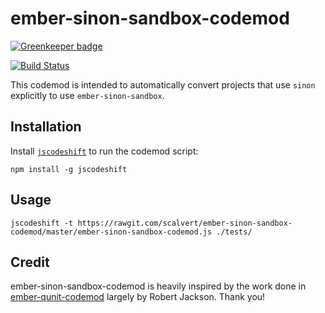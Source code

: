 
ember-sinon-sandbox-codemod
==============================================================================

[![Greenkeeper badge](https://badges.greenkeeper.io/scalvert/ember-sinon-sandbox-codemod.svg)](https://greenkeeper.io/)

[![Build Status](https://travis-ci.org/scalvert/ember-sinon-sandbox-codemod.svg?branch=master)](https://travis-ci.org/scalvert/ember-sinon-sandbox-codemod)

This codemod is intended to automatically convert projects that use `sinon` explicitly to use `ember-sinon-sandbox`.

Installation
------------------------------------------------------------------------------

Install [`jscodeshift`](https://github.com/facebook/jscodeshift) to run the
codemod script:

```
npm install -g jscodeshift
```

Usage
------------------------------------------------------------------------------

```
jscodeshift -t https://rawgit.com/scalvert/ember-sinon-sandbox-codemod/master/ember-sinon-sandbox-codemod.js ./tests/
```

Credit
------------------------------------------------------------------------------
ember-sinon-sandbox-codemod is heavily inspired by the work done in [ember-qunit-codemod](https://github.com/rwjblue/ember-qunit-codemod)
largely by Robert Jackson. Thank you!
